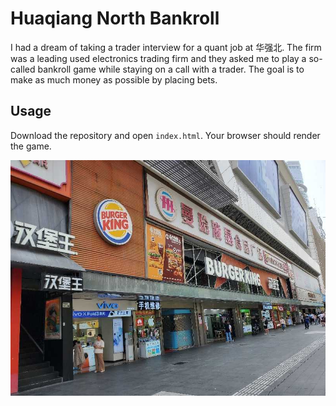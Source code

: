 # Huaqiang North Bankroll
I had a dream of taking a trader interview for a quant job at 华强北. The firm was a leading used electronics trading firm and they asked me to play a so-called bankroll game while staying on a call with a trader. The goal is to make as much money as possible by placing bets.

## Usage

Download the repository and open `index.html`. Your browser should render the game.

![image](hbw.jpg)

